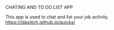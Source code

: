 CHATING AND TO DO LIST APP

This app is used to chat and list your job activity.
https://idasitich.github.io/quicks/
